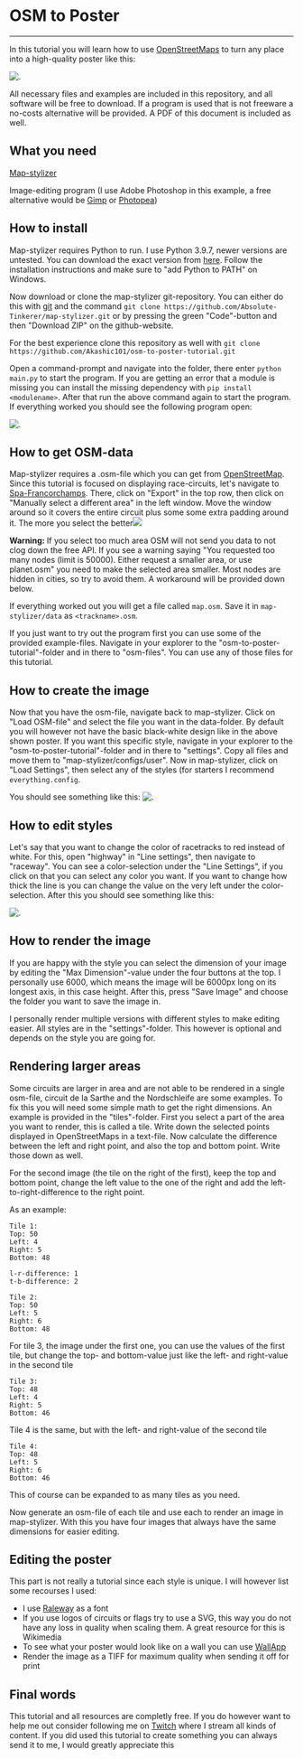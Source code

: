# OSM to Poster

---

In this tutorial you will learn how to use [OpenStreetMaps](https://www.openstreetmap.org/) to turn any place into a high-quality poster like this:

![.](https://i.imgur.com/ozgEsSf.jpg)

All necessary files and examples are included in this repository, and all software will be free to download. If a program is used that is not freeware a no-costs alternative will be provided. A PDF of this document is included as well.

## What you need

[Map-stylizer](https://github.com/Absolute-Tinkerer/map-stylizer)

Image-editing program (I use Adobe Photoshop in this example, a free alternative would be [Gimp](https://www.gimp.org/) or [Photopea](https://www.photopea.com/)) 

## How to install

Map-stylizer requires Python to run. I use Python 3.9.7, newer versions are untested. You can download the exact version from [here](https://www.python.org/downloads/release/python-397/). Follow the installation instructions and make sure to "add Python to PATH" on Windows. 

Now download or clone the map-stylizer git-repository. You can either do this with [git](https://git-scm.com/downloads) and the command `git clone https://github.com/Absolute-Tinkerer/map-stylizer.git` or by pressing the green "Code"-button and then "Download ZIP" on the github-website.

For the best experience clone this repository as well with `git clone https://github.com/Akashic101/osm-to-poster-tutorial.git`

Open a command-prompt and navigate into the folder, there enter `python main.py` to start the program. If you are getting an error that a module is missing you can install the missing dependency with `pip install <modulename>`. After that run the above command again to start the program. If everything worked you should see the following program open:

![.](https://i.imgur.com/r5i12tD.png)

## How to get OSM-data

Map-stylizer requires a .osm-file which you can get from [OpenStreetMap](https://www.openstreetmap.org/#). Since this tutorial is focused on displaying race-circuits, let's navigate to [Spa-Francorchamps](https://www.openstreetmap.org/relation/6624262#map=15/50.4369/5.9679). There, click on "Export" in the top row, then click on "Manually select a different area" in the left window. Move the window around so it covers the entire circuit plus some some extra padding around it. The more you select the better![](C:\Users\David%20Moll\AppData\Roaming\marktext\images\2022-08-17-10-51-19-image.png)

**Warning:** If you select too much area OSM will not send you data to not clog down the free API. If you see a warning saying "You requested too many nodes (limit is 50000). Either request a smaller area, or use planet.osm" you need to make the selected area smaller. Most nodes are hidden in cities, so try to avoid them. A workaround will be provided down below.

If everything worked out you will get a file called `map.osm`. Save it in `map-stylizer/data` as `<trackname>.osm`. 

If you just want to try out the program first you can use some of the provided example-files. Navigate in your explorer to the "osm-to-poster-tutorial"-folder and in there to "osm-files". You can use any of those files for this tutorial.  
  

## How to create the image

Now that you have the osm-file, navigate back to map-stylizer. Click on "Load OSM-file" and select the file you want in the data-folder. By default you will however not have the basic black-white design like in the above shown poster. If you want this specific style, navigate in your explorer to the "osm-to-poster-tutorial"-folder and in there to "settings". Copy all files and move them to "map-stylizer/configs/user". Now in map-stylizer, click on "Load Settings", then select any of the styles (for starters I recommend `everything.config`. 

You should see something like this:
![.](https://i.imgur.com/6AEow4Q.png)

## How to edit styles

Let's say that you want to change the color of racetracks to red instead of white. For this, open "highway" in "Line settings", then navigate to "raceway". You can see a color-selection under the "Line Settings", if you click on that you can select any color you want. If you want to change how thick the line is you can change the value on the very left under the color-selection. After this you should see something like this:

![.](https://i.imgur.com/34b6pym.png)

## How to render the image

If you are happy with the style you can select the dimension of your image by editing the "Max Dimension"-value under the four buttons at the top. I personally use 6000, which means the image will be 6000px long on its longest axis, in this case height. After this, press "Save Image" and choose the folder you want to save the image in. 

I personally render multiple versions with different styles to make editing easier. All styles are in the "settings"-folder. This however is optional and depends on the style you are going for. 

## Rendering larger areas

Some circuits are larger in area and are not able to be rendered in a single osm-file, circuit de la Sarthe and the Nordschleife are some examples. To fix this you will need some simple math to get the right dimensions. An example is provided in the "tiles"-folder. First you select a part of the area you want to render, this is called a tile. Write down the selected points displayed in OpenStreetMaps in a text-file. Now calculate the difference between the left and right point, and also the top and bottom point. Write those down as well.

For the second image (the tile on the right of the first), keep the top and bottom point, change the left value to the one of the right and add the left-to-right-difference to the right point.

As an example:
```
Tile 1:
Top: 50
Left: 4
Right: 5
Bottom: 48

l-r-difference: 1
t-b-difference: 2

Tile 2:
Top: 50
Left: 5
Right: 6
Bottom: 48
```

For tile 3, the image under the first one, you can use the values of the first tile, but change the top- and bottom-value just like the left- and right-value in the second tile

```
Tile 3:
Top: 48
Left: 4
Right: 5
Bottom: 46
```

Tile 4 is the same, but with the left- and right-value of the second tile

```
Tile 4:
Top: 48
Left: 5
Right: 6
Bottom: 46
```

This of course can be expanded to as many tiles as you need.

Now generate an osm-file of each tile and use each to render an image in map-stylizer. With this you have four images that always have the same dimensions for easier editing.

## Editing the poster

This part is not really a tutorial since each style is unique. I will however list some recourses I used:

* I use [Raleway](https://www.1001freefonts.com/raleway.font) as a font
* If you use logos of circuits or flags try to use a SVG, this way you do not have any loss in quality when scaling them. A great resource for this is Wikimedia
* To see what your poster would look like on a wall you can use [WallApp](https://www.ohmyprints.com/index/455/de/WallApp)
* Render the image as a TIFF for maximum quality when sending it off for print

## Final words

This tutorial and all resources are completly free. If you do however want to help me out consider following me on [Twitch](https://www.twitch.tv/akashic_101) where I stream all kinds of content. If you did used this tutorial to create something you can always send it to me, I would greatly appreciate this
